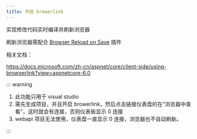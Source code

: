 ```yaml
---
title: 开启 browerlink
---
```


实现修改代码实时编译并刷新浏览器

刷新浏览器需配合 [Browser Reload on Save](https://marketplace.visualstudio.com/items?itemName=MadsKristensen.BrowserReloadonSave) 插件

相关文档：

https://docs.microsoft.com/zh-cn/aspnet/core/client-side/using-browserlink?view=aspnetcore-6.0

::: warning

1. 此功能只用于 visual studio
2. 需先生成项目，并且开启 browerlink，然后点击链接仪表盘的在“浏览器中查看”，这时就会有连接，否则仪表板显示 0 连接
3. webapi 项目无法使用，仪表盘一直显示 0 连接，浏览器也不自动刷新。

:::

